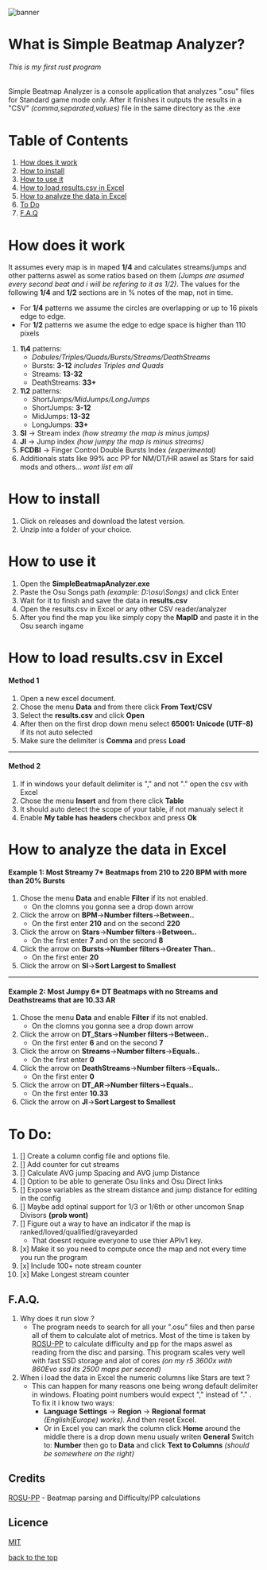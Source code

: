 ![banner](https://github.com/Raregendary/SimpleBeatmapAnalyzer/assets/71941668/2ef72068-7cc7-4c05-bb12-a5ee62e84d08)



# What is Simple Beatmap Analyzer?
###### This is my first rust program
Simple Beatmap Analyzer is a console application that analyzes ".osu" files for Standard game mode only. After it finishes it outputs the results in a "CSV" *(comma,separated,values)* file in the same directory as the .exe
# Table of Contents
1. [How does it work](#how-does-it-work)
1. [How to install](#how-to-install)
1. [How to use it](#how-to-use-it)
1. [How to load results.csv in Excel](#how-to-load-resultscsv-in-excel)
1. [How to analyze the data in Excel](#how-to-analyze-the-data-in-excel)
1. [To Do](#to-do)
1. [F.A.Q](#faq)


# How does it work
It assumes every map is in maped **1/4** and calculates streams/jumps and other patterns aswel as some ratios based on them *(Jumps are asumed every second beat and i will be refering to it as 1/2)*.
The values for the following **1/4** and **1/2** sections are in % notes of the map, not in time.
* For **1/4** patterns we assume the circles are overlapping or up to 16 pixels edge to edge.
* For **1/2** patterns we asume the edge to edge space is higher than 110 pixels
1. **1\4** patterns:
	* *Dobules/Triples/Quads/Bursts/Streams/DeathStreams*
	* Bursts:      **3-12** *includes Triples and Quads*
	* Streams:	**13-32**
	* DeathStreams: **33+**
1. **1\2** patterns:
	* *ShortJumps/MidJumps/LongJumps*
	* ShortJumps:  **3-12**
	* MidJumps: **13-32**
	* LongJumps: **33+**
1. **SI** -> Stream index *(how streamy the map is minus jumps)*
1. **JI** -> Jump index *(how jumpy the map is minus streams)*
1. **FCDBI** -> Finger Control Double Bursts Index *(experimental)*
1. Additionals stats like 99% acc PP for NM/DT/HR aswel as Stars for said mods and others... *wont list em all*
# How to install
1. Click on releases and download the latest version.
1. Unzip into a folder of your choice.

# How to use it
1. Open the **SimpleBeatmapAnalyzer.exe**
1. Paste the Osu Songs path *(example: D:\osu\Songs)* and click Enter
1. Wait for it to finish and save the data in **results.csv**
1. Open the results.csv in Excel or any other CSV reader/analyzer
1. After you find the map you like simply copy the **MapID** and paste it in the Osu search ingame

# How to load results.csv in Excel
#### Method 1
1. Open a new excel document.
1. Chose the menu **Data** and from there click **From Text/CSV**
1. Select the **results.csv** and click **Open**
1. After then on the first drop down menu select **65001: Unicode (UTF-8)** if its not auto selected
1. Make sure the delimiter is **Comma** and press **Load**
---
#### Method 2
1. If in windows your default delimiter is "," and not "." open the csv with Excel
1. Chose the menu **Insert** and from there click **Table**
1. It should auto detect the scope of your table, if not manualy select it
1. Enable **My table has headers** checkbox and press **Ok**

# How to analyze the data in Excel
#### Example 1: Most Streamy 7\*  Beatmaps from 210 to 220 BPM with more than 20% Bursts
1.  Chose the menu **Data** and enable **Filter** if its not enabled.
	* On the clomns you gonna see a drop down arrow
1. Click the arrow on **BPM**->**Number filters**->**Between..**
	* On the first enter **210** and on the second **220**
1. Click the arrow on **Stars**->**Number filters**->**Between..**
	* On the first enter **7** and on the second **8**
1. Click the arrow on **Bursts**->**Number filters**->**Greater Than..**
	* On the first enter **20**
1. Click the arrow on **SI**->**Sort Largest to Smallest**
---
#### Example 2: Most Jumpy 6\* DT Beatmaps with no Streams and Deathstreams that are 10.33 AR
1.  Chose the menu **Data** and enable **Filter** if its not enabled.
	* On the clomns you gonna see a drop down arrow
1. Click the arrow on **DT_Stars**->**Number filters**->**Between..**
	* On the first enter **6** and on the second **7**
1. Click the arrow on **Streams**->**Number filters**->**Equals..**
	* On the first enter **0**
1. Click the arrow on **DeathStreams**->**Number filters**->**Equals..**
	* On the first enter **0**
1. Click the arrow on **DT_AR**->**Number filters**->**Equals..**
	* On the first enter **10.33**
1. Click the arrow on **JI**->**Sort Largest to Smallest**

# To Do:
1. [] Create a column config file and options file.
1. [] Add counter for cut streams
1. [] Calculate AVG jump Spacing and AVG jump Distance
1. [] Option to be able to generate Osu links and Osu Direct links
1. [] Expose variables as the stream distance and jump distance for editing in the config
1. [] Maybe add optinal support for 1/3 or 1/6th or other uncomon Snap Divisors **(prob wont)**
1. [] Figure out a way to have an indicator if the map is ranked/loved/qualified/graveyarded
	* That doesnt require everyone to use thier APIv1 key.
1. [x] Make it so you need to compute once the map and not every time you run the program
1. [x] Include 100+ note stream counter 
1. [x] Make Longest stream counter
## F.A.Q.
1. Why does it run slow ?
	* The program needs to search for all your ".osu" files and then parse all of them to calculate alot of metrics. Most of the time is taken by [ROSU-PP](https://github.com/MaxOhn/rosu-pp) to calculate difficulty and pp for the maps aswel as reading from the disc and parsing. This program scales very well with fast SSD storage and alot of cores *(on my r5 3600x with 860Evo ssd its 2500 maps per second)*
1. When i load the data in Excel the numeric columns like Stars are text ?
	* This can happen for many reasons one being wrong default delimiter in windows. Floating point numbers would expect "," instead of "." . To fix it i know two ways:
		* **Language Settings** -> **Region** -> **Regional format** *(English(Europe) works)*. And then reset Excel.
		* Or in Excel you can mark the column click **Home** around the middle there is a drop down menu usualy writen **General** Switch to: **Number** then go to **Data** and click **Text to Columns** *(should be somewhere on the right)*
## Credits
[ROSU-PP](https://github.com/MaxOhn/rosu-pp) - Beatmap parsing and Difficulty/PP calculations
## Licence
[MIT](https://www.mit.edu/~amini/LICENSE.md)

[back to the top](#what-is-simple-beatmap-analyzer)